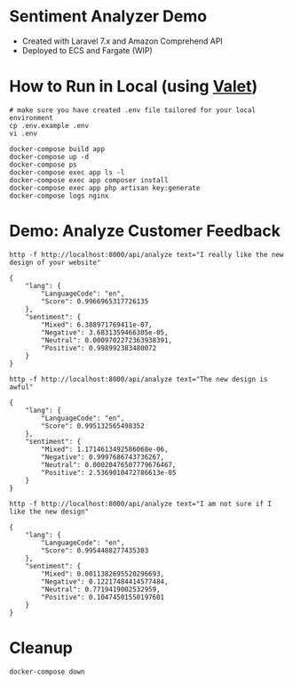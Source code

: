# Sentiment Analyzer Demo

- Created with Laravel 7.x and Amazon Comprehend API
- Deployed to ECS and Fargate (WIP)



# How to Run in Local (using [Valet](https://laravel.com/docs/7.x/valet))

```
# make sure you have created .env file tailored for your local environment
cp .env.example .env
vi .env

docker-compose build app
docker-compose up -d
docker-compose ps
docker-compose exec app ls -l
docker-compose exec app composer install
docker-compose exec app php artisan key:generate
docker-compose logs nginx
```



# Demo: Analyze Customer Feedback
```
http -f http://localhost:8000/api/analyze text="I really like the new design of your website"

{
    "lang": {
        "LanguageCode": "en",
        "Score": 0.9966965317726135
    },
    "sentiment": {
        "Mixed": 6.388971769411e-07,
        "Negative": 3.6831359466305e-05,
        "Neutral": 0.0009702272363938391,
        "Positive": 0.998992383480072
    }
}
```

```
http -f http://localhost:8000/api/analyze text="The new design is awful"

{
    "lang": {
        "LanguageCode": "en",
        "Score": 0.995132565498352
    },
    "sentiment": {
        "Mixed": 1.1714613492586068e-06,
        "Negative": 0.9997686743736267,
        "Neutral": 0.00020476507779676467,
        "Positive": 2.5369010472786613e-05
    }
}
```

```
http -f http://localhost:8000/api/analyze text="I am not sure if I like the new design"

{
    "lang": {
        "LanguageCode": "en",
        "Score": 0.9954488277435303
    },
    "sentiment": {
        "Mixed": 0.0011382695520296693,
        "Negative": 0.12217484414577484,
        "Neutral": 0.7719419002532959,
        "Positive": 0.10474501550197601
    }
}
```




# Cleanup
```
docker-compose down
```
